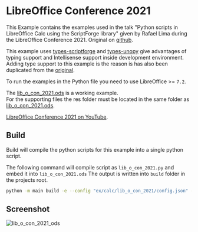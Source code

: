# LibreOffice Conference 2021

This Example contains the examples used in the talk "Python scripts in LibreOffice Calc using the ScriptForge library" given by Rafael Lima during the LibreOffice Conference 2021. Original on [github](https://github.com/rafaelhlima/LibOCon_2021_SFCalc).

This example uses [types-scriptforge](https://pypi.org/project/types-scriptforge/) and [types-unopy](https://pypi.org/project/types-unopy/) give advantages of typing support and Intellisense support inside development environment. Adding type support to this example is the reason is has also been duplicated from the [original](https://github.com/rafaelhlima/LibOCon_2021_SFCalc).

To run the examples in the Python file you need to use LibreOffice >= `7.2`.

The [lib_o_con_2021.ods](./lib_o_con_2021.ods) is a working example.\
For the supporting files the res folder must be located in the same folder as [lib_o_con_2021.ods](./lib_o_con_2021.ods).

[LibreOffice Conference 2021 on YouTube](https://youtu.be/3xnO1prvgmk).

## Build

Build will compile the python scripts for this example into a single python script.

The following command will compile script as `lib_o_con_2021.py` and embed it into `lib_o_con_2021.ods`
The output is written into `build` folder in the projects root.

```sh
python -m main build -e --config "ex/calc/lib_o_con_2021/config.json" --embed-src "ex/calc/lib_o_con_2021/lib_o_con_2021.ods"
```

## Screenshot

![lib_o_con_2021_ods](https://user-images.githubusercontent.com/4193389/163496918-1f0a171c-b939-4f18-b674-a9b4cd35fc5a.png)
